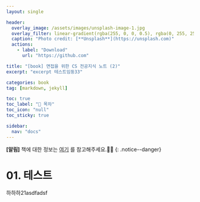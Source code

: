 ```yaml
---
layout: single

header:
  overlay_image: /assets/images/unsplash-image-1.jpg
  overlay_filter: linear-gradient(rgba(255, 0, 0, 0.5), rgba(0, 255, 255, 0.5))
  caption: "Photo credit: [**Unsplash**](https://unsplash.com)"
  actions:
    - label: "Download"
      url: "https://github.com"

title: "[book] 면접을 위한 CS 전공지식 노트 (2)"
excerpt: "excerpt 테스트임둥33"

categories: book
tag: [markdown, jekyll]

toc: true
toc_label: "📕 목차"
toc_icon: "null"
toc_sticky: true

sidebar:
  nav: "docs"
---
```


**[알림]** 책에 대한 정보는 [여기](https://www.aladin.co.kr/shop/wproduct.aspx?ItemId=292815727) 를 참고해주세요.🚀🚀
{: .notice--danger}

# 01. 테스트

하하하21asdfadsf

